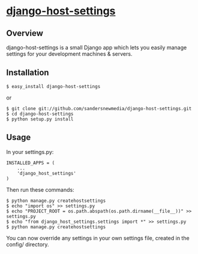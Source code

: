 [django-host-settings](http://github.com/sandersnewmedia/django-host-settings)
================================================================================

Overview
--------
django-host-settings is a small Django app which lets you easily manage settings for your development machines & servers.

Installation
------------

    $ easy_install django-host-settings

or

    $ git clone git://github.com/sandersnewmedia/django-host-settings.git
    $ cd django-host-settings
    $ python setup.py install

Usage
-----
In your settings.py:

    INSTALLED_APPS = (
        ...
        'django_host_settings'
    )

Then run these commands:

    $ python manage.py createhostsettings
    $ echo "import os" >> settings.py
    $ echo "PROJECT_ROOT = os.path.abspath(os.path.dirname(__file__))" >> settings.py
    $ echo "from django_host_settings.settings import *" >> settings.py
    $ python manage.py createhostsettings

You can now override any settings in your own settings file, created in the config/ directory.
